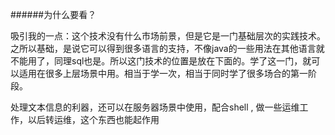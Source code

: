######为什么要看？

吸引我的一点：这个技术没有什么市场前景，但是它是一门基础层次的实践技术。之所以基础，是说它可以得到很多语言的支持，不像java的一些用法在其他语言就不能用了，同理sql也是。所以这门技术的位置是放在下面的。学了这一门，就可以适用在很多上层场景中用。相当于学一次，相当于同时学了很多场合的第一阶段。

处理文本信息的利器，还可以在服务器场景中使用，配合shell , 做一些运维工作，以后转运维，这个东西也能起作用
